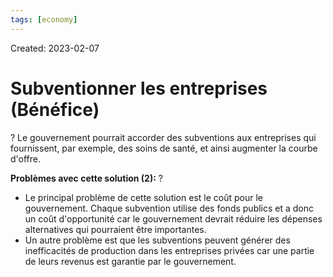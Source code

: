 ```yaml
---
tags: [economy]
---
```

Created: 2023-02-07

# Subventionner les entreprises (Bénéfice)
?
Le gouvernement pourrait accorder des subventions aux entreprises qui fournissent, par exemple, des soins de santé, et ainsi augmenter la courbe d'offre.
<!--SR:!2024-03-05,90,228-->

**Problèmes avec cette solution (2):**
?
-   Le principal problème de cette solution est le coût pour le gouvernement. Chaque subvention utilise des fonds publics et a donc un coût d'opportunité car le gouvernement devrait réduire les dépenses alternatives qui pourraient être importantes.
-   Un autre problème est que les subventions peuvent générer des inefficacités de production dans les entreprises privées car une partie de leurs revenus est garantie par le gouvernement.
<!--SR:!2024-01-29,148,170-->